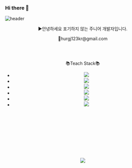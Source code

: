 ### Hi there 👋
![header](https://capsule-render.vercel.app/api?type=waving&color=75BDE0&text=%20SungHo'HUB&fontColor=FEFFF%20&height=300&fontSize=65)



<div class="center" align="center">
  

  <p>▶️안녕하세요 포기하지 않는 주니어 개발자입니다.</p>
  <p>📧hurgj123kr@gmail.com<p>
  <br></br>
  <p>
	  📚Teach Stack📚
  </p>
  <ul>
    <li><img src="https://img.shields.io/badge/Python-3776AB?style=for-the-badge&logo=Python&logoColor=white"></li>
    <li><img src="https://img.shields.io/badge/MySQL-4479A1?style=for-the-badge&logo=MySQL&logoColor=white"></li>
    <li><img src="https://img.shields.io/badge/Django-092E20?style=for-the-badge&logo=Django&logoColor=white"></li>
    <li><img src="https://img.shields.io/badge/AWS-232F3E?style=for-the-badge&logo=Amazon AWS&logoColor=white"></li>
    <li><img src="https://img.shields.io/badge/html-E34F26?style=for-the-badge&logo=HTML5&logoColor=white"></li>
    <li><img src="https://img.shields.io/badge/CSS-1572B6?style=for-the-badge&logo=CSS3&logoColor=white"></li>
  </ul>

  <ul>
	  <br></br>
	  <br></br>
	  <br></br>
	  <br></br>
  </ul>
  <footer align="center">
    <a href="https://hits.seeyoufarm.com"><img src="https://hits.seeyoufarm.com/api/count/incr/badge.svg?url=https%3A%2F%2Fgithub.com%2Fsungho-	heo&count_bg=%2379C83D&title_bg=%23555555&icon=&icon_color=%23E7E7E7&title=hits&edge_flat=false"	/></a>
  </footer>
</div>


 


  
